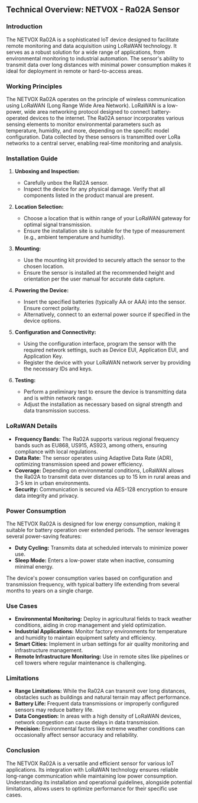## Technical Overview: NETVOX - Ra02A Sensor

### Introduction
The NETVOX Ra02A is a sophisticated IoT device designed to facilitate remote monitoring and data acquisition using LoRaWAN technology. It serves as a robust solution for a wide range of applications, from environmental monitoring to industrial automation. The sensor's ability to transmit data over long distances with minimal power consumption makes it ideal for deployment in remote or hard-to-access areas.

### Working Principles
The NETVOX Ra02A operates on the principle of wireless communication using LoRaWAN (Long Range Wide Area Network). LoRaWAN is a low-power, wide area networking protocol designed to connect battery-operated devices to the internet. The Ra02A sensor incorporates various sensing elements to monitor environmental parameters such as temperature, humidity, and more, depending on the specific model configuration. Data collected by these sensors is transmitted over LoRa networks to a central server, enabling real-time monitoring and analysis.

### Installation Guide
1. **Unboxing and Inspection:**
   - Carefully unbox the Ra02A sensor.
   - Inspect the device for any physical damage. Verify that all components listed in the product manual are present.

2. **Location Selection:**
   - Choose a location that is within range of your LoRaWAN gateway for optimal signal transmission.
   - Ensure the installation site is suitable for the type of measurement (e.g., ambient temperature and humidity).

3. **Mounting:**
   - Use the mounting kit provided to securely attach the sensor to the chosen location.
   - Ensure the sensor is installed at the recommended height and orientation per the user manual for accurate data capture.

4. **Powering the Device:**
   - Insert the specified batteries (typically AA or AAA) into the sensor. Ensure correct polarity.
   - Alternatively, connect to an external power source if specified in the device options.

5. **Configuration and Connectivity:**
   - Using the configuration interface, program the sensor with the required network settings, such as Device EUI, Application EUI, and Application Key.
   - Register the device with your LoRaWAN network server by providing the necessary IDs and keys.

6. **Testing:**
   - Perform a preliminary test to ensure the device is transmitting data and is within network range.
   - Adjust the installation as necessary based on signal strength and data transmission success.

### LoRaWAN Details
- **Frequency Bands:** The Ra02A supports various regional frequency bands such as EU868, US915, AS923, among others, ensuring compliance with local regulations.
- **Data Rate:** The sensor operates using Adaptive Data Rate (ADR), optimizing transmission speed and power efficiency.
- **Coverage:** Depending on environmental conditions, LoRaWAN allows the Ra02A to transmit data over distances up to 15 km in rural areas and 3-5 km in urban environments.
- **Security:** Communication is secured via AES-128 encryption to ensure data integrity and privacy.

### Power Consumption
The NETVOX Ra02A is designed for low energy consumption, making it suitable for battery operation over extended periods. The sensor leverages several power-saving features:
- **Duty Cycling:** Transmits data at scheduled intervals to minimize power use.
- **Sleep Mode:** Enters a low-power state when inactive, consuming minimal energy.

The device's power consumption varies based on configuration and transmission frequency, with typical battery life extending from several months to years on a single charge.

### Use Cases
- **Environmental Monitoring:** Deploy in agricultural fields to track weather conditions, aiding in crop management and yield optimization.
- **Industrial Applications:** Monitor factory environments for temperature and humidity to maintain equipment safety and efficiency.
- **Smart Cities:** Implement in urban settings for air quality monitoring and infrastructure management.
- **Remote Infrastructure Monitoring:** Use in remote sites like pipelines or cell towers where regular maintenance is challenging.

### Limitations
- **Range Limitations:** While the Ra02A can transmit over long distances, obstacles such as buildings and natural terrain may affect performance.
- **Battery Life:** Frequent data transmissions or improperly configured sensors may reduce battery life.
- **Data Congestion:** In areas with a high density of LoRaWAN devices, network congestion can cause delays in data transmission.
- **Precision:** Environmental factors like extreme weather conditions can occasionally affect sensor accuracy and reliability.

### Conclusion
The NETVOX Ra02A is a versatile and efficient sensor for various IoT applications. Its integration with LoRaWAN technology ensures reliable long-range communication while maintaining low power consumption. Understanding its installation and operational guidelines, alongside potential limitations, allows users to optimize performance for their specific use cases.